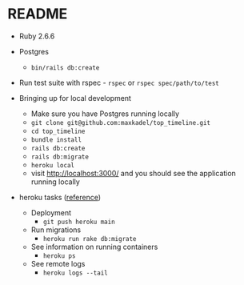 # README

* Ruby 2.6.6

* Postgres
  - `bin/rails db:create`

* Run test suite with rspec - `rspec` or `rspec spec/path/to/test`

* Bringing up for local development
  - Make sure you have Postgres running locally
  - `git clone git@github.com:maxkadel/top_timeline.git`
  - `cd top_timeline`
  - `bundle install`
  - `rails db:create`
  - `rails db:migrate`
  - `heroku local`
  - visit [http://localhost:3000/](http://localhost:3000/) and you should see the application running locally

* heroku tasks ([reference](https://devcenter.heroku.com/articles/getting-started-with-rails6#create-a-new-rails-app-or-upgrade-an-existing-one))
  - Deployment
    - `git push heroku main`
  - Run migrations
    - `heroku run rake db:migrate`
  - See information on running containers
    - `heroku ps`
  - See remote logs
    - `heroku logs --tail`
